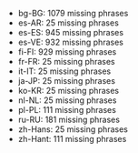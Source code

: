 - bg-BG: 1079 missing phrases
- es-AR: 25 missing phrases
- es-ES: 945 missing phrases
- es-VE: 932 missing phrases
- fi-FI: 929 missing phrases
- fr-FR: 25 missing phrases
- it-IT: 25 missing phrases
- ja-JP: 25 missing phrases
- ko-KR: 25 missing phrases
- nl-NL: 25 missing phrases
- pl-PL: 111 missing phrases
- ru-RU: 181 missing phrases
- zh-Hans: 25 missing phrases
- zh-Hant: 111 missing phrases
